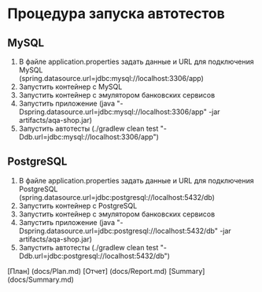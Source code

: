 # Процедура запуска автотестов

## MySQL

1. В файле application.properties задать данные и URL для подключения MySQL   
(spring.datasource.url=jdbc:mysql://localhost:3306/app)
2. Запустить контейнер с MySQL
3. Запустить контейнер с эмулятором банковских сервисов
4. Запустить приложение (java "-Dspring.datasource.url=jdbc:mysql://localhost:3306/app" -jar artifacts/aqa-shop.jar)
5. Запустить автотесты (./gradlew clean test "-Ddb.url=jdbc:mysql://localhost:3306/app")


## PostgreSQL

1. В файле application.properties задать данные и URL для подключения PostgreSQL   
   (spring.datasource.url=jdbc:postgresql://localhost:5432/db)
2. Запустить контейнер с PostgreSQL
3. Запустить контейнер с эмулятором банковских сервисов
4. Запустить приложение (java "-Dspring.datasource.url=jdbc:postgresql://localhost:5432/db" -jar artifacts/aqa-shop.jar)
5. Запустить автотесты (./gradlew clean test "-Ddb.url=jdbc:postgresql://localhost:5432/db")

[План] (docs/Plan.md)
[Отчет] (docs/Report.md)
[Summary] (docs/Summary.md)
